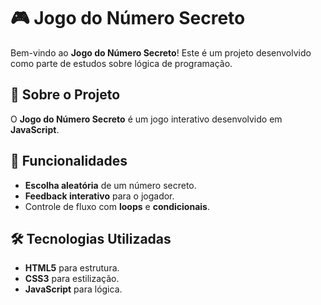 # 🎮 Jogo do Número Secreto

Bem-vindo ao **Jogo do Número Secreto**! Este é um projeto desenvolvido como parte de estudos sobre lógica de programação.

## 🧠 Sobre o Projeto

O **Jogo do Número Secreto** é um jogo interativo desenvolvido em **JavaScript**.

## 🚀 Funcionalidades

- **Escolha aleatória** de um número secreto.
- **Feedback interativo** para o jogador.
- Controle de fluxo com **loops** e **condicionais**.

## 🛠️ Tecnologias Utilizadas

- **HTML5** para estrutura.
- **CSS3** para estilização.
- **JavaScript** para lógica.

